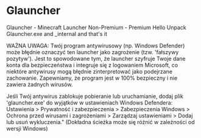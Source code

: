 # Glauncher
Glauncher - Minecraft Launcher Non-Premium - Premium
Hello Unpack Glauncher.exe and _internal and that's it

WAŻNA UWAGA: Twój program antywirusowy (np. Windows Defender) może błędnie oznaczyć ten launcher jako zagrożenie (tzw. 'fałszywy pozytyw'). Jest to spowodowane tym, że launcher szyfruje Twoje dane konta dla bezpieczeństwa i integruje się z logowaniem Microsoft, co niektóre antywirusy mogą błędnie zinterpretować jako podejrzane zachowanie. Zapewniamy, że program jest w 100% bezpieczny i nie zawiera żadnych wirusów.

Jeśli Twój antywirus zablokuje pobieranie lub uruchamianie, dodaj plik 'glauncher.exe' do wyjątków w ustawieniach Windows Defendera: Ustawienia > Prywatność i zabezpieczenia > Zabezpieczenia Windows > Ochrona przed wirusami i zagrożeniami > Zarządzaj ustawieniami > Dodaj lub usuń wykluczenia." (Dokładna ścieżka może się różnić w zależności od wersji Windows)
